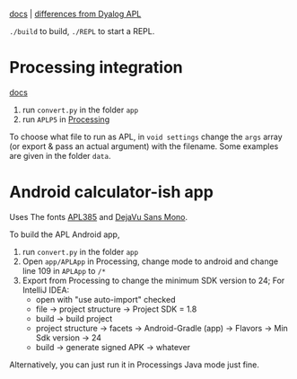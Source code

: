 [docs](https://github.com/dzaima/APL/blob/master/docs/chars.txt) | [differences from Dyalog APL](https://github.com/dzaima/APL/blob/master/docs/differences.txt)

`./build` to build, `./REPL` to start a REPL.

# Processing integration

[docs](https://github.com/dzaima/APL/blob/master/APLP5/docs)

1. run `convert.py` in the folder `app`
2. run `APLP5` in [Processing](https://processing.org)

To choose what file to run as APL, in `void settings` change the `args` array (or export & pass an actual argument) with the filename. Some examples are given in the folder `data`.


# Android calculator-ish app

Uses The fonts [APL385](http://apl385.com/fonts/index.htm) and [DejaVu Sans Mono](https://dejavu-fonts.github.io).

To build the APL Android app, 
1. run `convert.py` in the folder `app`
2. Open `app/APLApp` in Processing, change mode to android and change line 109 in `APLApp` to `/*`
3. Export from Processing to change the minimum SDK version to 24; For IntelliJ IDEA:
    - open with "use auto-import" checked
    - file → project structure → Project SDK = 1.8
    - build → build project
    - project structure → facets → Android-Gradle (app) → Flavors → Min Sdk version → 24
    - build → generate signed APK → whatever

Alternatively, you can just run it in Processings Java mode just fine.